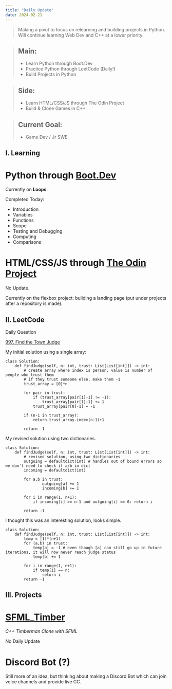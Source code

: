 ```yaml
---
title: "Daily Update"
date: 2024-02-21
---
```


> Making a pivot to focus on relearning and building projects in Python.
> Will continue learning Web Dev and C++ at a lower priority.

> ## Main:
> * Learn Python through Boot.Dev
> * Practice Python through LeetCode (Daily!)
> * Build Projects in Python

> ## Side:
> * Learn HTML/CSS/JS through The Odin Project
> * Build & Clone Games in C++

> ## Current Goal:
> * Game Dev / Jr SWE 

## I. Learning

# Python through [Boot.Dev](https://www.boot.dev/tracks/backend)

Currently on **Loops**.

Completed Today:
* Introduction
* Variables
* Functions
* Scope
* Testing and Debugging
* Computing
* Comparisons

# HTML/CSS/JS through [The Odin Project](https://www.theodinproject.com/)

No Update.

Currently on the flexbox project: building a landing page (put under
projects after a repository is made).

## II. LeetCode

Daily Question

[997. Find the Town Judge](https://leetcode.com/problems/find-the-town-judge/?envType=daily-question&envId=2024-02-22)

<!-- Optional Discussion -->

My initial solution using a single array:

```
class Solution:
    def findJudge(self, n: int, trust: List[List[int]]) -> int:
        # create array where index is person, value is number of people who trust them
        # if they trust someone else, make them -1
        trust_array = [0]*n

        for pair in trust:
            if (trust_array[pair[1]-1] != -1):
                trust_array[pair[1]-1] += 1
            trust_array[pair[0]-1] = -1
        
        if (n-1 in trust_array):
            return trust_array.index(n-1)+1

        return -1
```

My revised solution using two dictionaries.

```
class Solution:
    def findJudge(self, n: int, trust: List[List[int]]) -> int:
        # revised solution, using two dictionaries
        outgoing = defaultdict(int) # handles out of bound errors so we don't need to check if a/b in dict
        incoming = defaultdict(int)

        for a,b in trust:
                outgoing[a] += 1   
                incoming[b] += 1
        
        for i in range(1, n+1):
            if incoming[i] == n-1 and outgoing[i] == 0: return i

        return -1
```

I thought this was an interesting solution, looks simple.

```
class Solution:
    def findJudge(self, n: int, trust: List[List[int]]) -> int:
        temp = [1]*(n+1)
        for (a,b) in trust:
            temp[a] = -1 # even though [a] can still go up in future iterations, it will now never reach judge status
            temp[b] += 1

        for i in range(1, n+1):
            if temp[i] == n:
                return i  
        return -1
```

## III. Projects

# [SFML_Timber](https://github.com/Edyth-K/SFML_Timber) 

*C++ Timberman Clone with SFML*

No Daily Update

# Discord Bot (?)

Still more of an idea, but thinking about making a Discord Bot which can join voice channels and provide live CC.